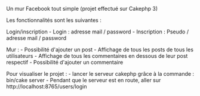 Un mur Facebook tout simple (projet effectué sur Cakephp 3)

Les fonctionnalités sont les suivantes :

Login/inscription
    - Login : adresse mail / password
    - Inscription : Pseudo / adresse mail / password

Mur :
    - Possibilité d'ajouter un post
    - Affichage de tous les posts de tous les utilisateurs
    - Affichage de tous les commentaires en dessous de leur post respectif
    - Possibilité d'ajouter un commentaire
    

Pour visualiser le projet :
    - lancer le serveur cakephp grâce à la commande :  bin/cake server
    - Pendant que le serveur est en route, aller  sur http://localhost:8765/users/login
